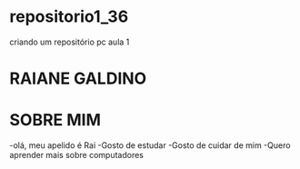 # repositorio1_36
criando um repositório pc aula 1 

# RAIANE GALDINO

# SOBRE MIM 
-olá, meu apelido é Rai
-Gosto de estudar
-Gosto de cuidar de mim
-Quero aprender mais sobre computadores
